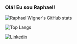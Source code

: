 
### Olá! Eu sou Raphael!
![Raphael Wigner's GitHub stats](https://github-readme-stats.vercel.app/api?username=RaphaelWigner&show_icons=true&theme=dark)

![Top Langs](https://github-readme-stats.vercel.app/api/top-langs/?username=anuraghazra&size_weight=0.5&count=20_weight=0.5)

[![Linkedin](https://img.shields.io/badge/LinkedIn-0077B5?style=for-the-badge&logo=linkedin&logoColor=white)](https://www.linkedin.com/in/raphael-wigner-09116933b/)
